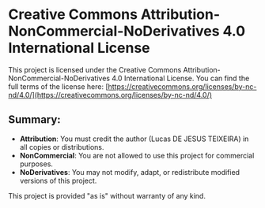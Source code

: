 # Creative Commons Attribution-NonCommercial-NoDerivatives 4.0 International License

This project is licensed under the Creative Commons Attribution-NonCommercial-NoDerivatives 4.0 International License. 
You can find the full terms of the license here: [https://creativecommons.org/licenses/by-nc-nd/4.0/](https://creativecommons.org/licenses/by-nc-nd/4.0/)

## Summary:
- **Attribution**: You must credit the author (Lucas DE JESUS TEIXEIRA) in all copies or distributions.
- **NonCommercial**: You are not allowed to use this project for commercial purposes.
- **NoDerivatives**: You may not modify, adapt, or redistribute modified versions of this project.

This project is provided "as is" without warranty of any kind.